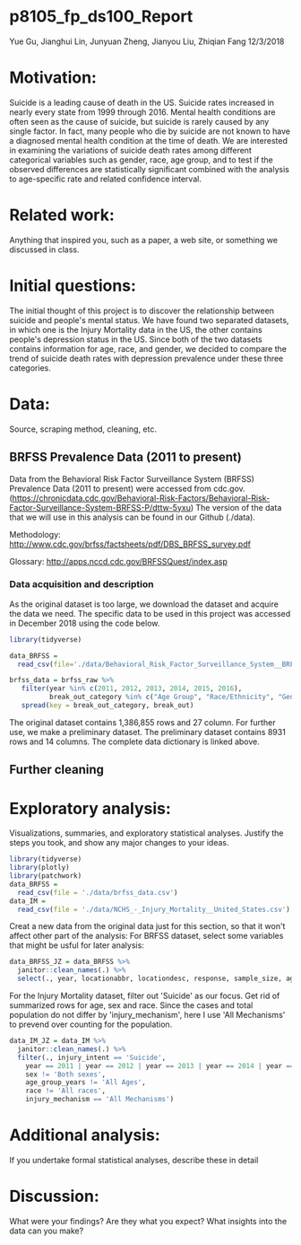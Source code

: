 p8105\_fp\_ds100\_Report
================
Yue Gu, Jianghui Lin, Junyuan Zheng, Jianyou Liu, Zhiqian Fang
12/3/2018

Motivation:
===========

Suicide is a leading cause of death in the US. Suicide rates increased in nearly every state from 1999 through 2016. Mental health conditions are often seen as the cause of suicide, but suicide is rarely caused by any single factor. In fact, many people who die by suicide are not known to have a diagnosed mental health condition at the time of death. We are interested in examining the variations of suicide death rates among different categorical variables such as gender, race, age group, and to test if the observed differences are statistically significant combined with the analysis to age-specific rate and related confidence interval.

Related work:
=============

Anything that inspired you, such as a paper, a web site, or something we discussed in class.

Initial questions:
==================

The initial thought of this project is to discover the relationship between suicide and people's mental status. We have found two separated datasets, in which one is the Injury Mortality data in the US, the other contains people's depression status in the US. Since both of the two datasets contains information for age, race, and gender, we decided to compare the trend of suicide death rates with depression prevalence under these three categories.

Data:
=====

Source, scraping method, cleaning, etc.

BRFSS Prevalence Data (2011 to present)
---------------------------------------

Data from the Behavioral Risk Factor Surveillance System (BRFSS) Prevalence Data (2011 to present) were accessed from cdc.gov.(<https://chronicdata.cdc.gov/Behavioral-Risk-Factors/Behavioral-Risk-Factor-Surveillance-System-BRFSS-P/dttw-5yxu>) The version of the data that we will use in this analysis can be found in our Github (./data).

Methodology: <http://www.cdc.gov/brfss/factsheets/pdf/DBS_BRFSS_survey.pdf>

Glossary: <http://apps.nccd.cdc.gov/BRFSSQuest/index.asp>

### Data acquisition and description

As the original dataset is too large, we download the dataset and acquire the data we need. The specific data to be used in this project was accessed in December 2018 using the code below.

``` r
library(tidyverse)

data_BRFSS = 
  read_csv(file='./data/Behavioral_Risk_Factor_Surveillance_System__BRFSS__Prevalence_Data__2011_to_present_.csv')

brfss_data = brfss_raw %>% 
   filter(year %in% c(2011, 2012, 2013, 2014, 2015, 2016),
          break_out_category %in% c("Age Group", "Race/Ethnicity", "Gender")) %>% 
   spread(key = break_out_category, break_out)
```

The original dataset contains 1,386,855 rows and 27 column. For further use, we make a preliminary dataset. The preliminary dataset contains 8931 rows and 14 columns. The complete data dictionary is linked above.

Further cleaning
----------------

Exploratory analysis:
=====================

Visualizations, summaries, and exploratory statistical analyses. Justify the steps you took, and show any major changes to your ideas.

``` r
library(tidyverse)
library(plotly)
library(patchwork)
data_BRFSS = 
  read_csv(file = './data/brfss_data.csv')
data_IM = 
  read_csv(file = './data/NCHS_-_Injury_Mortality__United_States.csv')
```

Creat a new data from the original data just for this section, so that it won't affect other part of the analysis: For BRFSS dataset, select some variables that might be usful for later analysis:

``` r
data_BRFSS_JZ = data_BRFSS %>% 
  janitor::clean_names(.) %>% 
  select(., year, locationabbr, locationdesc, response, sample_size, age_group, gender, race_ethnicity)
```

For the Injury Mortality dataset, filter out 'Suicide' as our focus. Get rid of summarized rows for age, sex and race. Since the cases and total population do not differ by 'injury\_mechanism', here I use 'All Mechanisms' to prevend over counting for the population.

``` r
data_IM_JZ = data_IM %>% 
  janitor::clean_names(.) %>% 
  filter(., injury_intent == 'Suicide',
    year == 2011 | year == 2012 | year == 2013 | year == 2014 | year == 2015 | year == 2016,
    sex != 'Both sexes',
    age_group_years != 'All Ages',
    race != 'All races',
    injury_mechanism == 'All Mechanisms')
```

Additional analysis:
====================

If you undertake formal statistical analyses, describe these in detail

Discussion:
===========

What were your findings? Are they what you expect? What insights into the data can you make?

